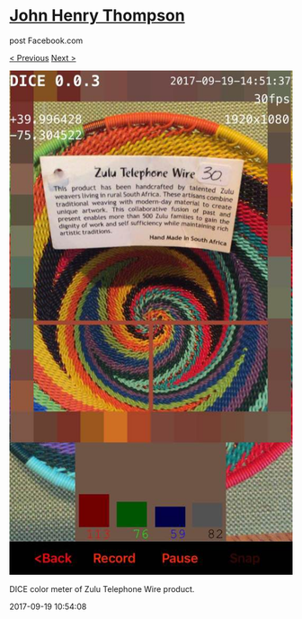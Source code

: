 # [John Henry Thompson](../README.md)
post Facebook.com

[< Previous](2017-09-21-1.md) [Next >](2017-09-17-1.md)

[![](../media/2017-09-19/Timeline-Photos-DICE-color-meter-of-Zulu-Telephone-Wire-product.jpg)](../README.md)

DICE color meter of Zulu Telephone Wire product.

2017-09-19 10:54:08